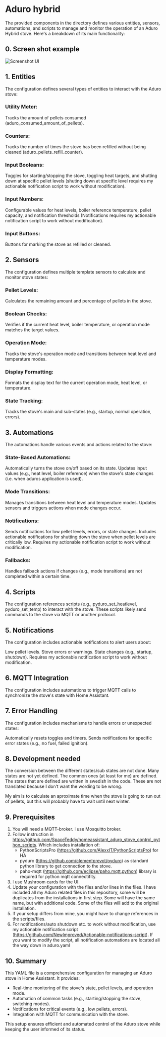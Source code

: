 # Aduro hybrid
The provided components in the directory defines various entities, sensors, automations, and scripts to manage and monitor the operation of an Aduro Hybrid stove. Here's a breakdown of its main functionality:

## 0. Screen shot example
![Screenshot UI](https://github.com/NewImproved/Aduro/blob/main/UI.jpg)  

## 1. Entities
The configuration defines several types of entities to interact with the Aduro stove:

### Utility Meter:

Tracks the amount of pellets consumed (aduro_consumed_amount_of_pellets).
### Counters:

Tracks the number of times the stove has been refilled without being cleaned (aduro_pellets_refill_counter).
### Input Booleans:

Toggles for starting/stopping the stove, toggling heat targets, and shutting down at specific pellet levels (shuting down at specific level requires my actionable notification script to work without modification).
### Input Numbers:

Configurable values for heat levels, boiler reference temperature, pellet capacity, and notification thresholds (Notifications requires my actionable notification script to work without modification).
### Input Buttons:

Buttons for marking the stove as refilled or cleaned.
## 2. Sensors
The configuration defines multiple template sensors to calculate and monitor stove states:

### Pellet Levels:

Calculates the remaining amount and percentage of pellets in the stove.
### Boolean Checks:

Verifies if the current heat level, boiler temperature, or operation mode matches the target values.
### Operation Mode:

Tracks the stove's operation mode and transitions between heat level and temperature modes.
### Display Formatting:

Formats the display text for the current operation mode, heat level, or temperature.
### State Tracking:

Tracks the stove's main and sub-states (e.g., startup, normal operation, errors).
## 3. Automations
The automations handle various events and actions related to the stove:

### State-Based Automations:

Automatically turns the stove on/off based on its state.
Updates input values (e.g., heat level, boiler reference) when the stove's state changes (i.e. when aduros application is used).
### Mode Transitions:

Manages transitions between heat level and temperature modes.
Updates sensors and triggers actions when mode changes occur.
### Notifications:

Sends notifications for low pellet levels, errors, or state changes.
Includes actionable notifications for shutting down the stove when pellet levels are critically low.
Requires my actionable notification script to work without modification.
### Fallbacks:

Handles fallback actions if changes (e.g., mode transitions) are not completed within a certain time.
## 4. Scripts
The configuration references scripts (e.g., pyduro_set_heatlevel, pyduro_set_temp) to interact with the stove. These scripts likely send commands to the stove via MQTT or another protocol.

## 5. Notifications
The configuration includes actionable notifications to alert users about:

Low pellet levels.
Stove errors or warnings.
State changes (e.g., startup, shutdown).
Requires my actionable notification script to work without modification.

## 6. MQTT Integration
The configuration includes automations to trigger MQTT calls to synchronize the stove's state with Home Assistant.

## 7. Error Handling
The configuration includes mechanisms to handle errors or unexpected states:

Automatically resets toggles and timers.
Sends notifications for specific error states (e.g., no fuel, failed ignition).
## 8. Development needed

The conversion between the different states/sub states are not done. Many states are not yet defined. The common ones (at least for me) are defined. The states that are defined are written in swedish in the code. These are not translated because I don't want the wording to be wrong.

My aim is to calculate an aproximate time when the stove is going to run out of pellets, but this will probably have to wait until next winter.
## 9. Prerequisites
1. You will need a MQTT-broker. I use Mosquitto broker.
2. Follow instruction in https://github.com/SpaceTeddy/homeassistant_aduro_stove_control_python_scripts. Which includes installation of:
   * PythonScriptsPro (https://github.com/AlexxIT/PythonScriptsPro) for HA
   * pyduro (https://github.com/clementprevot/pyduro) as standard python library to get connection to the stove.
   * paho-mqtt (https://github.com/eclipse/paho.mqtt.python) library is required for python mqtt connectifity.  
3. I use Mushroom cards for the UI.
4. Update your configuration with the files and/or lines in the files. I have included all my Aduro related files in this repository, some will be duplicates from the installations in first step. Some will have the same name, but with additional code. Some of the files will add to the original installation.
5. If your setup differs from mine, you might have to change references in the scripts/files.
6. For notifications/auto shutdown etc. to work without modification, use my actionable notification script (https://github.com/NewImproved/Actionable-notifications-script). If you want to modify the script, all notification automations are located all the way down in aduro.yaml

## 10. Summary
This YAML file is a comprehensive configuration for managing an Aduro stove in Home Assistant. It provides:

* Real-time monitoring of the stove's state, pellet levels, and operation mode.
* Automation of common tasks (e.g., starting/stopping the stove, switching modes).
* Notifications for critical events (e.g., low pellets, errors).
* Integration with MQTT for communication with the stove.

This setup ensures efficient and automated control of the Aduro stove while keeping the user informed of its status.
